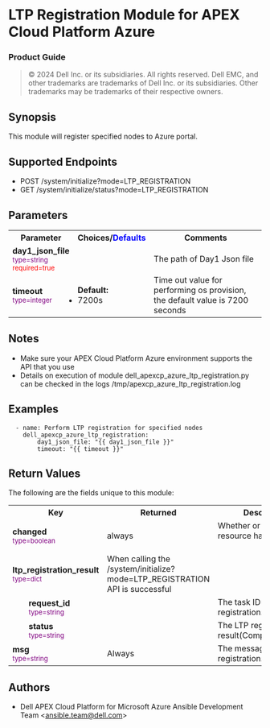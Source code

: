 LTP Registration Module for APEX Cloud Platform Azure
=================
### Product Guide

> © 2024 Dell Inc. or its subsidiaries. All rights reserved. Dell 
> EMC, and other trademarks are trademarks of Dell Inc. or its 
> subsidiaries. Other trademarks may be trademarks of their respective owners. 

Synopsis
--------
This module will register specified nodes to Azure portal.
  
Supported Endpoints
--------

* POST /system/initialize?mode=LTP_REGISTRATION
* GET /system/initialize/status?mode=LTP_REGISTRATION

Parameters
----------

<table  border=0 cellpadding=0 class="documentation-table">
    <tr>
        <th colspan="1">Parameter</th>
        <th>Choices/<font color="blue">Defaults</font></th>
                    <th width="100%">Comments</th>
    </tr>
    <tr>
        <td colspan="1">
            <div class="ansibleOptionAnchor" id="parameter-day1-json-file"></div>
            <b>day1_json_file</b>
            <a class="ansibleOptionLink" href="#parameter-day1-json-file" title="Permalink to this option"></a>
            <div style="font-size: small">
                <span style="color: purple">type=string</span>
                <br>
                <span style="color: red">required=true</span>
            </div>
        </td>
        <td></td>
        <td>
            <div></div>
            <div>The path of Day1 Json file</div>
        </td>
    </tr>
    <tr>
        <td colspan="1">
            <div class="ansibleOptionAnchor" id="parameter-state"></div>
            <b>timeout</b>
            <a class="ansibleOptionLink" href="#parameter-state" title="Permalink to this option"></a>
            <div style="font-size: small">
                <span style="color: purple">type=integer</span>
                <br>
                <span style="color: red"></span>
            </div>
        </td>
        <td><ul style="margin: 0; padding: 0"><b>Default:</b><li>7200s</li></ul></td>
        <td>
            <div></div>
            <div>Time out value for performing os provision, the default value is 7200 seconds</div>
            <div></div>
        </td>
    </tr>
</table>

Notes
-----
- Make sure your APEX Cloud Platform Azure environment supports the API that you use
- Details on execution of module dell_apexcp_azure_ltp_registration.py can be checked in the logs /tmp/apexcp_azure_ltp_registration.log

Examples
--------

``` yaml+jinja
  - name: Perform LTP registration for specified nodes
    dell_apexcp_azure_ltp_registration:
        day1_json_file: "{{ day1_json_file }}"
        timeout: "{{ timeout }}"
```

Return Values
-------------

The following are the fields unique to this module:

<table border=0 cellpadding=0 class="documentation-table">
    <tr>
        <th colspan="2">Key</th>
        <th>Returned</th>
        <th width="100%">Description</th>
    </tr>
    <tr>
        <td colspan="2">
            <div class="ansibleOptionAnchor" id="return-changed"></div>
            <b>changed</b>
            <a class="ansibleOptionLink" href="#return-changed" title="Permalink to this return value"></a>
            <div style="font-size: small">
              <span style="color: purple">type=boolean</span>
            </div>
        </td>
        <td>always</td>
        <td><div>Whether or not the resource has changed.</div><br/></td>
    </tr>
    <tr>
        <td colspan="2">
            <div class="ansibleOptionAnchor" id="return-install-status"></div>
            <b>ltp_registration_result</b>
            <a class="ansibleOptionLink" href="#return-install-status" title="Permalink to this return value"></a>
            <div style="font-size: small"><span style="color: purple">type=dict</span></div>
        </td>
        <td>When calling the /system/initialize?mode=LTP_REGISTRATION API is successful</td>
        <td><div></div><br/></td>
    </tr>
    <tr>
        <td class="elbow-placeholder"></td>
        <td colspan="1">
            <div class="ansibleOptionAnchor" id="return-install-status/request-id"></div>
            <b>request_id</b>
            <a class="ansibleOptionLink" href="#return-install-status/request-id" title="Permalink to this return value"></a>
            <div style="font-size: small"><span style="color: purple">type=string</span></div>
        </td>
        <td></td>
        <td><div>The task ID of LTP registration.</div></td>
    </tr>
    <tr>
        <td class="elbow-placeholder">&nbsp;</td>
        <td colspan="1">
            <div class="ansibleOptionAnchor" id="return-install-status/status"></div>
            <b>status</b>
            <a class="ansibleOptionLink" href="#return-install-status/status" title="Permalink to this return value"></a>
            <div style="font-size: small"><span style="color: purple">type=string</span></div>
        </td>
        <td></td>
        <td><div>The LTP registration result(Completed/Failed).</div></td>
    </tr>        
    <tr>
        <td colspan="2">
            <div class="ansibleOptionAnchor" id="return-msg"></div>
            <b>msg</b>
            <a class="ansibleOptionLink" href="#return-msg" title="Permalink to this return value"></a>
            <div style="font-size: small"><span style="color: purple">type=string</span></div>
        </td>
        <td>Always</td>
        <td><div>The message for LTP registration.</div></td>
    </tr>
</table>

Authors
-------

-   Dell APEX Cloud Platform for Microsoft Azure Ansible Development Team &lt;<ansible.team@dell.com>&gt;